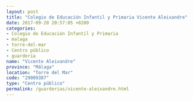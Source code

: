 ```yaml
---
layout: post
title: "Colegio de Educación Infantil y Primaria Vicente Aleixandre"
date: 2017-09-20 20:57:05 +0200
categories:
- Colegio de Educación Infantil y Primaria
- malaga
- torre-del-mar
- Centro público
- guarderia
name: "Vicente Aleixandre"
province: "Málaga"
location: "Torre del Mar"
code: "29009387"
type: "Centro público"
permalink: /guarderias/vicente-aleixandre.html
---
```

